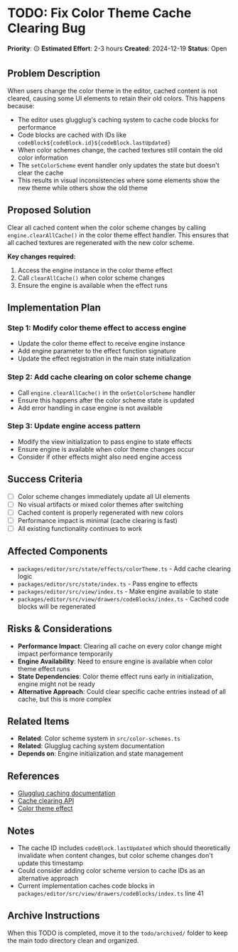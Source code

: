 # TODO: Fix Color Theme Cache Clearing Bug

**Priority**: 🟡
**Estimated Effort**: 2-3 hours
**Created**: 2024-12-19
**Status**: Open

## Problem Description

When users change the color theme in the editor, cached content is not cleared, causing some UI elements to retain their old colors. This happens because:

- The editor uses glugglug's caching system to cache code blocks for performance
- Code blocks are cached with IDs like `codeBlock${codeBlock.id}${codeBlock.lastUpdated}`
- When color schemes change, the cached textures still contain the old color information
- The `setColorScheme` event handler only updates the state but doesn't clear the cache
- This results in visual inconsistencies where some elements show the new theme while others show the old theme

## Proposed Solution

Clear all cached content when the color scheme changes by calling `engine.clearAllCache()` in the color theme effect handler. This ensures that all cached textures are regenerated with the new color scheme.

**Key changes required:**
1. Access the engine instance in the color theme effect
2. Call `clearAllCache()` when color scheme changes
3. Ensure the engine is available when the effect runs

## Implementation Plan

### Step 1: Modify color theme effect to access engine
- Update the color theme effect to receive engine instance
- Add engine parameter to the effect function signature
- Update the effect registration in the main state initialization

### Step 2: Add cache clearing on color scheme change
- Call `engine.clearAllCache()` in the `onSetColorScheme` handler
- Ensure this happens after the color scheme state is updated
- Add error handling in case engine is not available

### Step 3: Update engine access pattern
- Modify the view initialization to pass engine to state effects
- Ensure engine is available when color theme changes occur
- Consider if other effects might also need engine access

## Success Criteria

- [ ] Color scheme changes immediately update all UI elements
- [ ] No visual artifacts or mixed color themes after switching
- [ ] Cached content is properly regenerated with new colors
- [ ] Performance impact is minimal (cache clearing is fast)
- [ ] All existing functionality continues to work

## Affected Components

- `packages/editor/src/state/effects/colorTheme.ts` - Add cache clearing logic
- `packages/editor/src/state/index.ts` - Pass engine to effects
- `packages/editor/src/view/index.ts` - Make engine available to state
- `packages/editor/src/view/drawers/codeBlocks/index.ts` - Cached code blocks will be regenerated

## Risks & Considerations

- **Performance Impact**: Clearing all cache on every color change might impact performance temporarily
- **Engine Availability**: Need to ensure engine is available when color theme effect runs
- **State Dependencies**: Color theme effect runs early in initialization, engine might not be ready
- **Alternative Approach**: Could clear specific cache entries instead of all cache, but this is more complex

## Related Items

- **Related**: Color scheme system in `src/color-schemes.ts`
- **Related**: Glugglug caching system documentation
- **Depends on**: Engine initialization and state management

## References

- [Glugglug caching documentation](packages/glugglug/README.md#caching)
- [Cache clearing API](packages/glugglug/src/engine.ts#clearAllCache)
- [Color theme effect](packages/editor/src/state/effects/colorTheme.ts)

## Notes

- The cache ID includes `codeBlock.lastUpdated` which should theoretically invalidate when content changes, but color scheme changes don't update this timestamp
- Could consider adding color scheme version to cache IDs as an alternative approach
- Current implementation caches code blocks in `packages/editor/src/view/drawers/codeBlocks/index.ts` line 41

## Archive Instructions

When this TODO is completed, move it to the `todo/archived/` folder to keep the main todo directory clean and organized.
